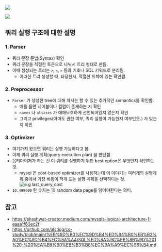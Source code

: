 
![](https://user-images.githubusercontent.com/48278519/148187887-b382bd9a-7cad-4847-b56e-22bdc6db3706.JPG)


![](https://miro.medium.com/max/720/1*bRSpYp9FPEveovLosWVP0A.webp)


## 쿼리 실행 구조에 대한 설명

### 1. Parser
- 쿼리 문장 문법(Syntax) 확인
- 쿼리 문장을 적절한 토큰으로 나눠서 트리 형태로 만듬.
- 이때 생성되는 트리는 `>`, `<`, `=` 등의 기호나 SQL 키워드로 분리됨.
	- 이러한 트리 생성할 때, 타당한지, 적절한 위치에 있는 확인함.

### 2.  Preprocessor
- `Parser` 가 생성한 tree에 대해 파서는 할 수 있는 추가적인 semantics를 확인함.
	- 예를 들면 테이블이나 컬럼이 존재하는 지 확인
	- `names` 나 `aliases` 가 애매모호하게 선언되어있지 않은지 확인
	- 그리고 privileges(아마도 권한 여부, 쿼리 실행이 가능한지 여부인듯.) 가 있는지 확인

### 3. Optimizer
- 여기까지 왔으면 쿼리는 실행 가능하다고 봄.
- 이제 쿼리 실행 계획(query execution plan) 을 판단함. 
- 옵티마이저가 하는 건 이 쿼리를 실행하기 위한 best option은 무엇인지 확인하는 것.
	- mysql 은 cost-based optimizer를 사용하는데 이 이야기는 여러개의 실행계획 중에서 가장 비용이 적게 드는 실행 계획을 선택하다는 것.
![e.g last_query_cost](https://miro.medium.com/max/614/1*y8QHf33NsBNT4udyXem1fw.webp)
- `10.499000` 란 숫자는 10 random data page를 읽어야한다는 의미.

## 참고
- https://shashwat-creator.medium.com/mysqls-logical-architecture-1-eaaa1f63ec2f
- https://github.com/alstjgg/cs-study/blob/main/%EB%8D%B0%EC%9D%B4%ED%84%B0%EB%B2%A0%EC%9D%B4%EC%8A%A4/SQL%ED%8A%9C%EB%8B%9D%201%20-%20%EA%B8%B0%EB%B3%B8%EC%9A%A9%EC%96%B4.md